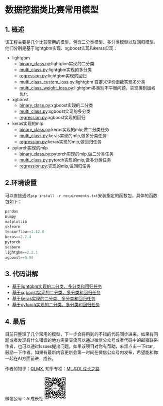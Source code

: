 # 数据挖掘类比赛常用模型

## 1. 概述

该工程主要是几个比较常用的模型，包含二分类模型、多分类模型以及回归模型。他们分别是基于lightgbm实现、xgboost实现和keras实现：

* lightgbm
  * [binary_class.py](./code/lgb/binary_class.py):lightgbm实现的二分类
  * [multi_class.py](./code/lgb/multi_class.py):lightgbm实现的多分类
  * [regression.py](./code/lgb/regression.py):lightgbm实现的回归
  * [multi_class_custom_loss.py](./code/lgb/multi_class_custom_loss.py):lightgbm 自定义评价函数实现多分类
  * [multi_class_weight_loss.py](./code/lgb/multi_class_weight_loss.py):lightgbm多类别不平衡问题，实现类别加权优化
* xgboost
  * [binary_class.py](./code/xgb/binary_class.py):xgboost实现的二分类
  * [multi_class.py](./code/xgb/multi_class.py):xgboost实现的多分类
  * [regression.py](./code/xgb/regression.py):xgboost实现的回归
* keras实现的mlp
  * [binary_class.py](./code/keras/binary_class.py):keras实现的mlp,做二分类任务
  * [multi_class.py](./code/keras/multi_class.py):keras实现的mlp,做多分类任务
  * [regression.py](./code/keras/regression.py):keras实现的mlp,做回归任务
* pytorch实现的mlp
  * [binary_class.py](./code/pytorch/binary_class.py):pytorch实现的mlp,做二分类任务
  * [multi_class.py](./code/pytorch/multi_class.py):pytorch实现的mlp,做多分类任务
  * [regression.py](./code/pytorch/regression.py):实现的mlp,做回归任务

## 2.环境设置

可以直接通过`pip install -r requirements.txt`安装指定的函数包，具体的函数包如下：

```python
pandas
numpy
matplotlib
sklearn
tensorflow==1.12.0
keras==2.2.4
pytorch
seaborn
lightgbm==2.2.1
xgboost==0.90
```

## 3. 代码讲解

* [基于lightgbm实现的二分类、多分类和回归任务](https://mp.weixin.qq.com/s/t6EpWmLWP81DcJ7AUro3Ng)
* [基于xgboost实现的二分类、多分类和回归任务](https://mp.weixin.qq.com/s/Td0Vrx9YO5rEn66L4C42Zw)
* [基于keras实现的二分类、多分类和回归任务](https://mp.weixin.qq.com/s/XaB1BsLL_Va7dGL0S0rUOQ)
* [基于pytorch实现的二分类、多分类和回归任务](https://zhuanlan.zhihu.com/p/80381974)

## 4. 最后

目前只整理了几个常用的模型，下一步会将用到的不错的代码同步进来，如果有问题或者发现有什么错误的地方需要交流可以通过微信公众号或者代码中的邮箱联系作者，也可以通过Issues提出问题。如果该项目对你有帮助，麻烦点击一下star，鼓励一下作者。如果有最新内容更新会第一时间在微信公众号内发布，希望能和你一起在AI方面前进，成长。

作者的知乎：[QLMX](https://www.zhihu.com/people/qlmx-61/activities), 知乎专栏：[ML与DL成长之路](https://zhuanlan.zhihu.com/c_1138029910563020800)

微信公号：AI成长社<img src="./result/wx.jpg" width = "80" height = "80" />



